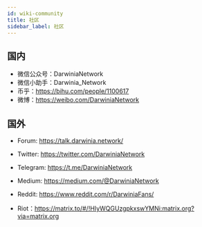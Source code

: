 ```yaml
---
id: wiki-community
title: 社区
sidebar_label: 社区
---
```


## 国内

- 微信公众号：DarwiniaNetwork
- 微信小助手：Darwinia_Network
- 币乎：https://bihu.com/people/1100617
- 微博：https://weibo.com/DarwiniaNetwork

## 国外

- Forum: https://talk.darwinia.network/

- Twitter: https://twitter.com/DarwiniaNetwork
- Telegram: https://t.me/DarwiniaNetwork
- Medium: https://medium.com/@DarwiniaNetwork
- Reddit: https://www.reddit.com/r/DarwiniaFans/
- Riot：https://matrix.to/#/!HIyWQGUzgpkxswYMNi:matrix.org?via=matrix.org

